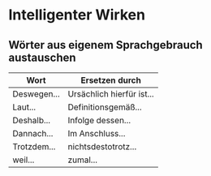 # Intelligenter Wirken

## Wörter aus eigenem Sprachgebrauch austauschen
|Wort|Ersetzen durch|
|-|-|
| Deswegen... | Ursächlich hierfür ist... |
| Laut... | Definitionsgemäß... |
| Deshalb... | Infolge dessen... |
| Dannach... | Im Anschluss... |
| Trotzdem... | nichtsdestotrotz...  |
| weil... | zumal... |